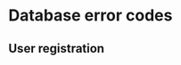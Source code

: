 # Database error codes

## User registration

<!-- |Error code|Message|Additional params|
|---|---|---|
|50100|User already exists in tenant|tenant_id, username| -->
